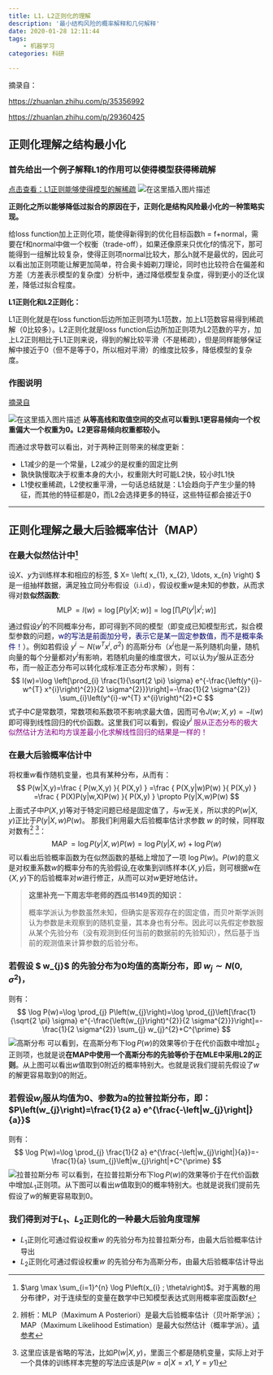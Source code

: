 ```yaml
---
title: L1，L2正则化的理解
description: '最小结构风险的概率解释和几何解释'
date: 2020-01-28 12:11:44
tags: 
	- 机器学习
categories: 科研

---
```


摘录自：

https://zhuanlan.zhihu.com/p/35356992

https://zhuanlan.zhihu.com/p/29360425

<!-- more -->

## 正则化理解之结构最小化

### 首先给出一个例子解释**L1的作用可以使得模型获得稀疏解**

[点击查看：L1正则能够使得模型的解稀疏](https://blog.csdn.net/xiaojiajia007/article/details/90611838)
![在这里插入图片描述](https://img-blog.csdnimg.cn/20190529105352198.jpg?x-oss-process=image/watermark,type_ZmFuZ3poZW5naGVpdGk,shadow_10,text_aHR0cHM6Ly9ibG9nLmNzZG4ubmV0L3hpYW9qaWFqaWEwMDc=,size_16,color_FFFFFF,t_70)

**正则化之所以能够降低过拟合的原因在于，正则化是结构风险最小化的一种策略实现。**

给loss function加上正则化项，能使得新得到的优化目标函数h = f+normal，需要在f和normal中做一个权衡（trade-off），如果还像原来只优化f的情况下，那可能得到一组解比较复杂，使得正则项normal比较大，那么h就不是最优的，因此可以看出加正则项能让解更加简单，符合奥卡姆剃刀理论，同时也比较符合在偏差和方差（方差表示模型的复杂度）分析中，通过降低模型复杂度，得到更小的泛化误差，降低过拟合程度。

**L1正则化和L2正则化：**

L1正则化就是在loss function后边所加正则项为L1范数，加上L1范数容易得到稀疏解（0比较多）。L2正则化就是loss function后边所加正则项为L2范数的平方，加上L2正则相比于L1正则来说，得到的解比较平滑（不是稀疏），但是同样能够保证解中接近于0（但不是等于0，所以相对平滑）的维度比较多，降低模型的复杂度。

### 作图说明

[摘录自](https://blog.csdn.net/liangdong2014/article/details/79517638)

![在这里插入图片描述](https://img-blog.csdnimg.cn/20190529163213574.png?x-oss-process=image/watermark,type_ZmFuZ3poZW5naGVpdGk,shadow_10,text_aHR0cHM6Ly9ibG9nLmNzZG4ubmV0L3hpYW9qaWFqaWEwMDc=,size_16,color_FFFFFF,t_70)
**从等高线和取值空间的交点可以看到L1更容易倾向一个权重偏大一个权重为0。L2更容易倾向权重都较小。**

而通过求导数可以看出，对于两种正则带来的梯度更新：

- L1减少的是一个常量，L2减少的是权重的固定比例
- 孰快孰慢取决于权重本身的大小，权重刚大时可能L2快，较小时L1快
- L1使权重稀疏，L2使权重平滑，一句话总结就是：L1会趋向于产生少量的特征，而其他的特征都是0，而L2会选择更多的特征，这些特征都会接近于0

------



## 正则化理解之最大后验概率估计（MAP）

### 在最大似然估计中[^1]

设$X$、$y$为训练样本和相应的标签,   $ X= \left( x_{1}, x_{2}, \ldots, x_{n} \right) $  是一组抽样数据，满足独立同分布假设（i.i.d），假设权重$w$是未知的参数，从而求得对数**似然函数**:
$$
\operatorname{MLP}=l(w)=\log [P(y | X ; w)]=\log \left[\prod_{i} P\left(y^{i} | x^{i} ; w\right)\right]
$$
通过假设$y^{i}$的不同概率分布，即可得到不同的模型（即变成已知模型形式，拟合模型参数的问题，<font color="#000066">w的写法是前面加分号，表示它是某一固定参数值，而不是概率条件！</font>）。例如若假设 $y^{i} \sim N\left(w^{T} x^{i}, \sigma^{2}\right)$ 的高斯分布（$x^{i}$也是一系列随机向量，随机向量的每个分量都对$y^{i}$有影响，若随机向量的维度很大，可以认为$y^{i}$服从正态分布，而一般正态分布可以转化成标准正态分布求解），则有：
$$
l(w)=\log \left[\prod_{i} \frac{1}{\sqrt{2 \pi} \sigma} e^{-\frac{\left(y^{i}-w^{T} x^{i}\right)^{2}}{2 \sigma^{2}}}\right]=-\frac{1}{2 \sigma^{2}} \sum_{i}\left(y^{i}-w^{T} x^{i}\right)^{2}+C
$$
式子中$C$是常数项，常数项和系数项不影响求最大值，因而可令$J(w ; X, y)=-l(w)$即可得到线性回归的代价函数。这里我们可以看到，假设$y^{i}$ <font color=purple face=bold>服从正态分布的极大似然估计方法和均方误差最小化求解线性回归的结果是一样的！</font> 

### 在最大后验概率估计中

将权重$w$看作随机变量，也具有某种分布，从而有：
$$
P(w|X,y)=\frac { P(w,X,y) }{ P(X,y) } =\frac { P(X,y|w)P(w) }{ P(X,y) } =\frac { P(X)P(y|w,X)P(w) }{ P(X,y) } \propto P(y|X,w)P(w)
$$
上面式子中$P(X,y)$等对于特定问题已经是固定值了，与$w$无关，所以求的$P(w|X,y)$正比于$P(y|X,w)P(w)$。
那我们利用最大后验概率估计求参数 $w$ 的时候，同样取对数有[^2] [^3]：
$$
\operatorname{MAP}=\log P(y | X, w) P(w)=\log P(y | X, w)+\log P(w)
$$
可以看出后验概率函数为在似然函数的基础上增加了一项 $\log P(w)$。$P(w)$的意义是对权重系数$w$的概率分布的先验假设,在收集到训练样本{$X,y$}后，则可根据w在{$X,y$}下的后验概率对$w$进行修正，从而可以对$w$更好地估计。

> **这里补充一下周志华老师的西瓜书149页的知识：**
>
> 概率学派认为参数虽然未知，但确实是客观存在的固定值，而贝叶斯学派则认为参数是未观察到的随机变量，其本身也有分布。因此可以先假定参数服从某个先验分布（没有观测到任何当前的数据前的先验知识），然后基于当前的观测值来计算参数的后验分布。

### 若假设 $ w_{j}$ 的先验分布为0均值的高斯分布，即 $w_{j} \sim N\left(0, \sigma^{2}\right)$，

则有：
$$
\log P(w)=\log \prod_{j} P\left(w_{j}\right)=\log \prod_{j}\left[\frac{1}{\sqrt{2 \pi} \sigma} e^{-\frac{\left(w_{j}\right)^{2}}{2 \sigma^{2}}}\right]=-\frac{1}{2 \sigma^{2}} \sum_{j} w_{j}^{2}+C^{\prime}
$$
![高斯分布](https://img-blog.csdnimg.cn/20190529105226461.jpg?x-oss-process=image/watermark,type_ZmFuZ3poZW5naGVpdGk,shadow_10,text_aHR0cHM6Ly9ibG9nLmNzZG4ubmV0L3hpYW9qaWFqaWEwMDc=,size_16,color_FFFFFF,t_70)
可以看到，在高斯分布下$\log{P(w)}$的效果等价于在代价函数中增加$L_{2}$正则项，也就是说**在MAP中使用一个高斯分布的先验等价于在MLE中采用L2的正则**。从上图可以看出$w$值取到0附近的概率特别大。也就是说我们提前先假设了$w$的解更容易取到0的附近。

### 若假设$w_{j}$服从均值为0、参数为a的拉普拉斯分布，即：$P\left(w_{j}\right)=\frac{1}{2 a} e^{\frac{-\left|w_{j}\right|}{a}}$

则有：
$$
\log P(w)=\log \prod_{j} \frac{1}{2 a} e^{\frac{-\left|w_{j}\right|}{a}}=-\frac{1}{a} \sum_{j}\left|w_{j}\right|+C^{\prime}
$$
![拉普拉斯分布](https://img-blog.csdnimg.cn/2019052910525070.jpg?x-oss-process=image/watermark,type_ZmFuZ3poZW5naGVpdGk,shadow_10,text_aHR0cHM6Ly9ibG9nLmNzZG4ubmV0L3hpYW9qaWFqaWEwMDc=,size_16,color_FFFFFF,t_70)
可以看到，在拉普拉斯分布下$\log{P(w)}$的效果等价于在代价函数中增加$L_{1}$正则项。从下图可以看出$w$值取到0的概率特别大。也就是说我们提前先假设了$w$的解更容易取到0。

### 我们得到对于$L_{1}$、$L_{2}$正则化的一种最大后验角度理解

- $L_{1}$正则化可通过假设权重$w$ 的先验分布为拉普拉斯分布，由最大后验概率估计导出
- $L_{2}$正则化可通过假设权重$w$ 的先验分布为高斯分布，由最大后验概率估计导出

[^1]: $\arg \max \sum_{i=1}^{n} \log P\left(x_{i} ; \theta\right)$。对于离散的用分布律P，对于连续型的变量在数学中已知模型表达式则用概率密度函数f
[^2]: 辨析：MLP（Maximum A Posteriori）是最大后验概率估计（贝叶斯学派）； MAP（Maximum Likelihood Estimation）是最大似然估计（概率学派）。[请参考](https://zhuanlan.zhihu.com/p/32480810)
[^3]: 这里应该是省略的写法，比如$P(w|X,y)$，里面三个都是随机变量，实际上对于一个具体的训练样本完整的写法应该是$P(w=a|X=x1,Y=y1)$
